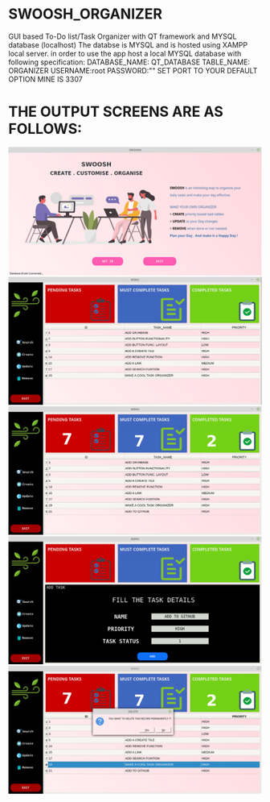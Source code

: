 # SWOOSH_ORGANIZER
GUI based To-Do list/Task Organizer with QT framework and MYSQL database (localhost)
The databse is MYSQL and is hosted using XAMPP local server.
in order to use the app host a local MYSQL database with following specification:
DATABASE_NAME: QT_DATABASE
TABLE_NAME: ORGANIZER
USERNAME:root
PASSWORD:""
SET PORT TO YOUR DEFAULT OPTION MINE IS 3307
# THE OUTPUT SCREENS ARE AS FOLLOWS:
![](/screenshot/main_screen.png)
![](/screenshot/menu.png)
![](/screenshot/DASHBOARD.png)
![](/screenshot/create_page.png)
![](/screenshot/delete_prompt.png)
